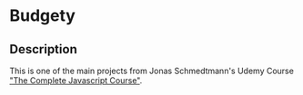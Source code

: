 # Budgety

## Description

This is one of the main projects from Jonas Schmedtmann's Udemy Course ["The Complete Javascript Course"](https://www.udemy.com/the-complete-javascript-course/learn/v4/overview). 